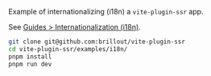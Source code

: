 Example of internationalizing (i18n) a `vite-plugin-ssr` app.

See [Guides > Internationalization (i18n)](https://vite-plugin-ssr.com/i18n).

```bash
git clone git@github.com:brillout/vite-plugin-ssr
cd vite-plugin-ssr/examples/i18n/
pnpm install
pnpm run dev
```

